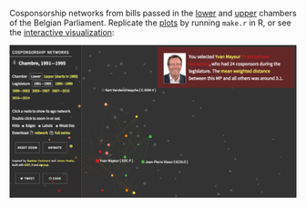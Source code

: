 Cosponsorship networks from bills passed in the [lower](http://www.dekamer.be/) and [upper](http://www.senate.be/) chambers of the Belgian Parliament. Replicate the [plots](http://briatte.org/belparl/plots.html) by running `make.r` in R, or see the [interactive visualization](http://briatte.org/belparl/):

[![](demo.png)](http://briatte.org/belparl/)
